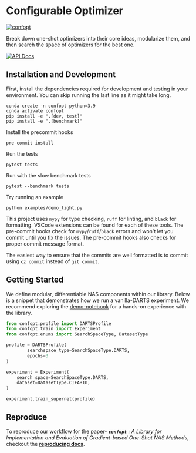 # Configurable Optimizer

[![confopt](https://i.postimg.cc/xCsTZyrM/diagram-20250403.png)](https://postimg.cc/7G2kGzZZ)

Break down one-shot optimizers into their core ideas, modularize them, and then search the space of optimizers for the best one.

[![API Docs](https://img.shields.io/badge/docs-API-blue)](https://automl.github.io/ConfigurableOptimizer/index.html)


## Installation and Development
First, install the dependencies required for development and testing in your environment. You can skip running the last line as it might take long.

```
conda create -n confopt python=3.9
conda activate confopt
pip install -e ".[dev, test]"
pip install -e ".[benchmark]"
```

Install the precommit hooks
```
pre-commit install
```

Run the tests
```
pytest tests
```

Run with the slow benchmark tests
```
pytest --benchmark tests
```

Try running an example
```
python examples/demo_light.py
```

This project uses `mypy` for type checking, `ruff` for linting, and `black` for formatting. VSCode extensions can be found for each of these tools. The pre-commit hooks check for `mypy`/`ruff`/`black` errors and won't let you commit until you fix the issues. The pre-commit hooks also checks for proper commit message format.

The easiest way to ensure that the commits are well formatted is to commit using `cz commit` instead of `git commit`.

## Getting Started

We define modular, differentiable NAS components within our library. Below is a snippet that demonstrates how we run a vanilla-DARTS experiment. We recommend exploring the [demo-notebook](examples/notebooks/demo_notebook.ipynb) for a hands-on experience with the library.


```python 
from confopt.profile import DARTSProfile
from confopt.train import Experiment
from confopt.enums import SearchSpaceType, DatasetType

profile = DARTSProfile(
        searchspace_type=SearchSpaceType.DARTS,
        epochs=3
)

experiment = Experiment(
    search_space=SearchSpaceType.DARTS,
    dataset=DatasetType.CIFAR10,
)

experiment.train_supernet(profile)

```

## Reproduce

To reproduce our workflow for the paper- 
***`confopt`** : A Library for Implementation and Evaluation of Gradient-based One-Shot NAS Methods*, checkout the **[reproducing docs](scripts/benchsuite_experiments/README.md)**.
